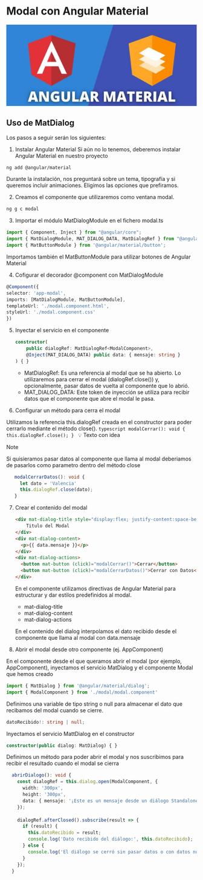 # Modal con Angular Material

![Logo](public/images/logo.png)

## Uso de MatDialog

Los pasos a seguir serán los siguientes:

1. Instalar Angular Material
  Si aún no lo tenemos, deberemos instalar Angular Material en nuestro proyecto
  ```bash
  ng add @angular/material
  ```
  Durante la instalación, nos preguntará sobre un tema, tipografía y si queremos incluir animaciones. Eligimos las opciones que prefiramos.

2. Creamos el componente que utilizaremos como ventana modal.

  ```bash
  ng g c modal
  ```

3. Importar el módulo MatDialogModule en el fichero modal.ts

  ```typescript
  import { Component, Inject } from "@angular/core";
  import { MatDialogModule, MAT_DIALOG_DATA, MatDialogRef } from "@angular/material/dialog"; 
  import { MatButtonModule } from '@angular/material/button';
  ```
  Importamos también el MatButtonModule para utilizar botones de Angular Material

4.  Cofigurar el decorador @component con MatDialogModule

  ```typescript
  @Component({
  selector: 'app-modal',
  imports: [MatDialogModule, MatButtonModule],
  templateUrl: './modal.component.html',
  styleUrl: './modal.component.css'
  })
  ```
5.  Inyectar el servicio en el componente

    ```typescript
    constructor(
        public dialogRef: MatDialogRef<ModalComponent>,
        @Inject(MAT_DIALOG_DATA) public data: { mensaje: string }
    ) { }
    ```

    - MatDialogRef: Es una referencia al modal que se ha abierto. Lo utilizaremos para cerrar el modal (dialogRef.close()) y, opcionalmente, pasar datos de vuelta al componente que lo abrió.
    - MAT_DIALOG_DATA: Este token de inyección se utiliza para recibir datos que el componente que abre el modal le pasa.

6. Configurar un método para cerra el modal

  Utilizamos la referencia this.dialogRef creada en el constructor para poder cerrarlo mediante el método close().
    ```typescript
      modalCerrar(): void {
        this.dialogRef.close();
      }
    ```
  💡 Texto con idea
> [!NOTE]  
> Si quisieramos pasar datos al componente que llama al modal deberiamos de pasarlos como parametro dentro del método close

   ```typescript
      modalCerrarDatos(): void {
        let dato = 'Valencia'
        this.dialogRef.close(dato);
      }
   ```
7. Crear el contenido del modal

    ```html
    <div mat-dialog-title style="display:flex; justify-content:space-between; align-items:center;">
        Titulo del Modal
    </div>
    <div mat-dialog-content>
      <p>{{ data.mensaje }}</p>
    </div>
    <div mat-dialog-actions>
      <button mat-button (click)="modalCerrar()">Cerrar</button>
      <button mat-button (click)="modalCerrarDatos()">Cerrar con Datos</button>
    </div>
    ```
    En el componente utilizamos directivas de Angular Material para estructurar y dar estilos predefinidos al modal.
    - mat-dialog-title
    - mat-dialog-content
    - mat-dialog-actions

    En el contenido del dialog interpolamos el dato recibido desde el componente que llama al modal con data.mensaje

8. Abrir el modal desde otro componente (ej. AppComponent)

  En el componente desde el que queramos abrir el modal (por ejemplo, AppComponent), inyectamos el servicio MatDialog y el componente Modal que hemos creado

  ```typescript
  import { MatDialog } from '@angular/material/dialog';
  import { ModalComponent } from './modal/modal.component'
  ```
  Definimos una variable de tipo string o null para almacenar el dato que recibamos del modal cuando se cierre.
  ```typescript
  datoRecibido!: string | null;
  ```
  Inyectamos el servicio MattDialog en el constructor
  ```typescript
  constructor(public dialog: MatDialog) { }
  ```
  Definimos un método para poder abrir el modal y nos suscribimos para recibir el resultado cuando el modal se cierra
```typescript
  abrirDialogo(): void {
    const dialogRef = this.dialog.open(ModalComponent, {
      width: '300px', 
      height: '300px',
      data: { mensaje: '¡Este es un mensaje desde un diálogo Standalone!' }
    });

    dialogRef.afterClosed().subscribe(result => {
      if (result) {
        this.datoRecibido = result;
        console.log('Dato recibido del diálogo:', this.datoRecibido);
      } else {
        console.log('El diálogo se cerró sin pasar datos o con datos nulos.');
      }
    });
  }
  ```
